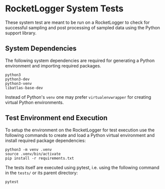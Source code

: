 # RocketLogger System Tests

These system test are meant to be run on a RocketLogger to check for successful
sampling and post processing of sampled data using the Python support library.


## System Dependencies

The following system dependencies are required for generating a Python
environment and importing required packages.
```
python3
python3-dev
python3-venv
libatlas-base-dev
```
Instead of Python's `venv` one may prefer `virtualenvwrapper` for creating
virtual Python environments.


## Test Environment end Execution

To setup the environment on the RocketLogger for test execution use the
following commands to create and load a Python virtual environment and install
required package dependencies:
```
python3 -m venv .venv
source .venv/bin/activate
pip install -r requirements.txt
```

The tests itself are executed using pytest, i.e. using the following command
in the `tests/` or its parent directory:
```
pytest
``` 
